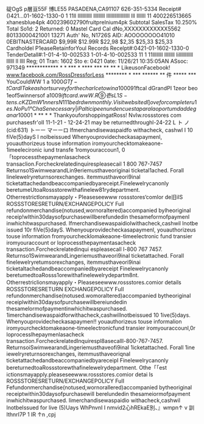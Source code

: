 碇OgS p層亘55F 博LE55 PASADENA,CA91107 626-351-5334 Receipt# ()421…01-1602-1330-0 1 11ll lllllllllll lllllllll llllllllllllllllll lll lllllll 11 400226513665 xhanesblue4pk 400239602790fruitprelnium4pk Subtotal SalesTax 10.250% Total So1d: 2 Returned: 0 Mastel Card Cal dNo,XXXXXXXXXXXX5562<T> 80133000421001 13271 Auth' No, N1726S AID: AOOOOOOOO41010 0EBITNASTERCARD $9,99R $12.99R $22,98 $2,35 $25,33 $25,33 Cardholdel P1easeRetainforYoul Records Recelpt#:0421-01-1602-1330-0 TenderDetall#:1-01-4-10-002533 1-01-4-10-002533 11 1 11llllllll llllllll lilllllllllll llllll ll llll Reg; 01 Tran: 1602 Sto e: 0421 0ate: 11/26/21 10:35:05AN ASsoc: 971349 ************ * * *** * **** *** ** ** * LikeusonFacebook! www.facebook.com/RossDressforLess ******** * *** ****** ** 件 ***** *** YouCouldWW 1 a $1000GTf-tCardl Takeashortsurveyforthecharlceto wina$100091ftcal dGrandPI 1zeor beo 1eof5winnersof a$1009ift card. wwW.R⑨壱sL1S-tens.cKZDm W1nnersN111 bedrdwnmonthly. Visitwebsitedl]oveforcompleteru1es. NoPu1℃haSenecessary| iPal ticipeenundencuestapara la oportumdaddeganar$10001 * ** * * ThankyouforshoppingatRoss! NvIw.rossstores com purchasesfr'oII 11-1-21 - 12-24-21 may be returnedthroughl-24-22 L ト ノ (cid:631) トーー マーーロ lfmerchandisewaspaidfo withacheck, cashwI I 10 fiVe(5)dayS I nolbeissued Whenyouprovidecheckasapaymenl, youauthorizeus touse information iromyourchecktomakeaone-1imeelecironic iund transfe 1romyouraccoun1, 0「toprocessthepaymenlasacheck transaclion.Forcheckrelatedinquirespleasecail 1 800 767-7457 Returnso1SwimwearandLin9eriemusthaveoriginai ticketal1ached. Forall linelewelryreturnsorexchanges. itemmusthaveori9inal ticketattachedandbeaccompaniedbyareceipt.Finelewelrycanonly beretumeUtoaRossstorewithafinelew81rydepartment. Otherrestrictlonsmayapply・PIeaseseewww rossstores‘comlor de旧iIS ROSSSTORESRETURN/EXCHANGEPOLICY Full refundonmerchandise(notused,wornoraltered)accompanied bylheoriginal receip!wIthin30daysofpurchasewillberefundedin thesameformofpaymenl inwhichitwaspurchased. lfmerchandisewaspaidioIwithacheck,cashwil lnotbe issued 10r fiVe(5)dayS. Whenyouprovidecheckasapaymenl, youauthorizeus touse information fromyourchecklomakeaone-timeelectronic fund transier iromyouraccount or loprocessthepaymentasacheck transaction.Forcheckrelatedinqui espleasecall l-800 767 7457. Returnso1SwimwearandLingeriemusthaveori9inal ticketattached. Forall finelewelryretumsorexchanges, itemmusthaveori9inai ticketaltachedandbeaccompaniedbyareceipt Finelewelrycanonly beretumedtoaRosss1orewithafinelewelrydepartm8nt. Otherrestriclionsmayapply・PIeaseseewww.rossstores.comior details ROSSSTORESRETURN EXCHANGEPOLICY FuII refundonmerchandise(notused.womoraltered)accompanied bytheoriginal receiplwithin30daysofpurchasewillbereiundedin thesamelormofpaymentinwhichitwaspurchased. 1imerchandisewaspaidforwithacheck,cashwillnotbeissued 10 1ive(5)days. Whenyouprovidecheckasapaymen!! youauthorizeus touse informalion iromyourchecktomakeaone-timeelectronicfund transier iromyouraccounl,0r loprocesslhepaymenlasacheck transaction.ForcheckrelatedInquirespl8asecalll-800-767-7457. ReturnsoiSwimwearandLingeriemusthaveofi9inal 1icketattached. Forall 1ine iewelryreturnsorexchanges, itemmusthaveoriqnal ticketattachedandbeaccompaniedbyareceipI Finelewelrycanonly bereturnedtoaRossstorewthafinelewelrydepartment. Othe「「est ictionsmayapply.pleaseseewww.rossstores.comior detai ls ROSSSTORESRETURN/EXCHANGEPOLICY FuII Fefundonmerchandise(notused,wornorallered)accompanied bytheoriginal receiptwithin30daysofpurchasewill berelundedin thesameiormofpayment inwhichitwaspurchased. limerchandisewaspaidio withacheck,cashwil lnotbeIssued for live (5)Uays WhPnvnI I nmvid2心hREkaE別、』wmpn↑ v 訓IthnrI7P 1 IR ↑n ,cpj
